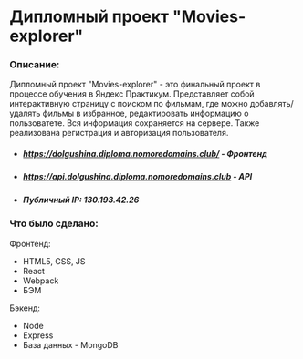 # **Дипломный проект "Movies-explorer"**

### Описание:
Дипломный проект "Movies-explorer" - это финальный проект в процессе обучения в Яндекс Практикум. Представляет собой интерактивную страницу с поиском по фильмам, где можно добавлять/удалять фильмы в избранное, редактировать информацию о пользоватете. Вся информация сохраняется на сервере. Также реализована регистрация и авторизация пользователя.

* ##### *https://dolgushina.diploma.nomoredomains.club/* - Фронтенд
* ##### *https://api.dolgushina.diploma.nomoredomains.club* - API
* ##### Публичный IP: 130.193.42.26

### Что было сделано:
Фронтенд:
* HTML5, CSS, JS
* React
* Webpack
* БЭМ

Бэкенд:
* Node
* Express
* База данных - MongoDB
